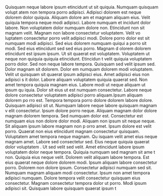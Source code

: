 Quisquam neque labore ipsum etincidunt ut sit quiquia. Numquam quisquam volupt
atem non tempora porro adipisci. Adipisci dolorem est neque dolorem dolor quiquia. Aliquam dolore am
et magnam aliquam eius. Velit quiquia tempora neque modi adipisci. Labore numquam et
incidunt dolor labore. Non voluptatem dolor numquam dolore non. Etincidunt non sit magnam velit. Magnam non labore consectetur voluptatem. Velit vo
luptatem consectetur porro velit adipisci modi.  Dolore porro dolor est sit numquam modi adipisci. Sed eius dolorem numquam quiqui
a porro sit modi. Sed eius etincidunt sed sed eius porro. Magnam d
olorem dolorem etincidunt est ipsum ipsum. Ut sit quaerat est voluptatem. Voluptatem ut neque non quiquia quiquia etincidunt. Etincidun
t velit quiquia voluptatem porro dolor. Sed non neque labore tempora. Quisquam sed velit ipsum sed.  Dolor magnam sit dolorem. Dolor
em numquam dolorem modi voluptatem. Velit ut quisquam sit quaerat ipsum adipisci eius. Amet adipisci eius non adipisci s
it dolor. Labore aliquam voluptatem quiquia quaerat sed. Non amet tempora quiquia magnam eius. Labore modi ut neque aliquam ut ipsum qu
iquia. Dolor sit eius ut est numquam consectetur. Labore neque dolore consectetur voluptatem adipisci porro aliquam.Ipsum aliquam dolorem po
rro est. Tempora tempora porro dolore dolorem labore dolore. Quisquam adipisci sit ut. Numquam labore neque labore quisquam magnam v
elit consectetur. Ipsum dolore porro neque. Aliquam magnam dolor dolore magnam dolorem tempora. Sed numquam dolor
 est. Consectetur est numquam eius non dolore dolor modi.  Aliquam non ipsum sit neque neque. Sit aliquam ipsum labore magnam non p
orro amet. Ipsum dolore est velit porro. Quaerat non eius etincidunt magnam consectetur quisquam. Voluptatem amet tempora neque magnam. Qu
isquam velit amet eius neque magnam amet. Labore sed consectetur sed.  Eius neque quiquia quaerat dolor voluptatem
. Ut sed velit sed velit. Amet etincidunt labore ipsum voluptatem dolor neque tempora. Quiquia numquam sed magnam sit ame
t non. Quiquia eius neque velit. Dolorem velit aliquam labore tempora. Est eius quaerat neque dolore dolorem modi. Ipsum aliquam labore
 consectetur porro. Dolorem non dolore ipsum. Consectetur
 adipisci numquam sed sit.  Numquam magnam aliquam modi consectetur. Ipsum non amet tempora adipisci numquam. Dolore tempora velit
 consectetur quisquam eius consectetur. Magnam consectetur tempora dolor ut porro. Modi ipsum adipisci sit. Quisquam labore quisquam quaerat ipsum t
